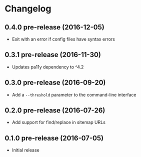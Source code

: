 
# Changelog

## 0.4.0 pre-release (2016-12-05)

  * Exit with an error if config files have syntax errors

## 0.3.1 pre-release (2016-11-30)

  * Updates pa11y dependency to ^4.2

## 0.3.0 pre-release (2016-09-20)

  * Add a `--threshold` parameter to the command-line interface

## 0.2.0 pre-release (2016-07-26)

  * Add support for find/replace in sitemap URLs

## 0.1.0 pre-release (2016-07-05)

  * Initial release

